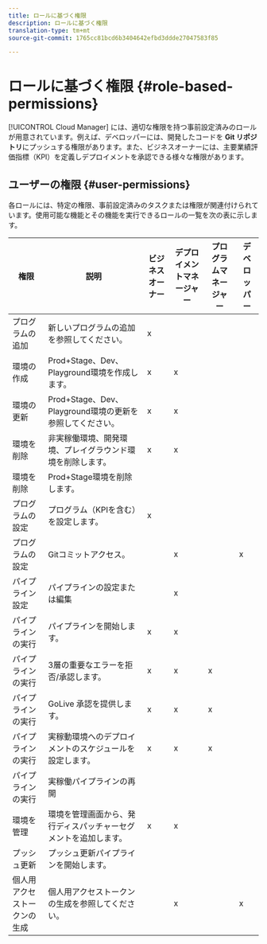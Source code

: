 ```yaml
---
title: ロールに基づく権限
description: ロールに基づく権限
translation-type: tm+mt
source-git-commit: 1765cc81bcd6b3404642efbd3ddde27047583f85

---
```



# ロールに基づく権限 {#role-based-permissions}

[!UICONTROL Cloud Manager] には、適切な権限を持つ事前設定済みのロールが用意されています。例えば、デベロッパーには、開発したコードを **Git リポジトリ**&#x200B;にプッシュする権限があります。また、ビジネスオーナーには、主要業績評価指標（KPI）を定義しデプロイメントを承認できる様々な権限があります。

## ユーザーの権限 {#user-permissions}

各ロールには、特定の権限、事前設定済みのタスクまたは権限が関連付けられています。使用可能な機能とその機能を実行できるロールの一覧を次の表に示します。

| 権限 | 説明 | ビジネスオーナー | デプロイメントマネージャー | プログラムマネージャー | デベロッパー |
|--- |--- |--- |--- |--- |--- |
| プログラムの追加 | 新しいプログラムの追加を参照してください。 | x |  |  |  |
| 環境の作成 | Prod+Stage、Dev、Playground環境を作成します。 | x | x |  |  |
| 環境の更新 | Prod+Stage、Dev、Playground環境の更新を参照してください。 | x | x |  |  |
| 環境を削除 | 非実稼働環境、開発環境、プレイグラウンド環境を削除します。 | x | x |  |  |
| 環境を削除 | Prod+Stage環境を削除します。 |  |  |  |  |
| プログラムの設定 | プログラム（KPIを含む）を設定します。 | x |  |  |  |
| プログラムの設定 | Gitコミットアクセス。 |  | x |  | x |
| パイプライン設定 | パイプラインの設定または編集 |  | x |  |  |
| パイプラインの実行 | パイプラインを開始します。 | x | x |  |  |
| パイプラインの実行 | 3層の重要なエラーを拒否/承認します。 | x | x | x |  |
| パイプラインの実行 | GoLive 承認を提供します。 | x | x | x |  |
| パイプラインの実行 | 実稼動環境へのデプロイメントのスケジュールを設定します。 | x | x | x |  |
| パイプラインの実行 | 実稼働パイプラインの再開 |  |  |  |  |
| 環境を管理 | 環境を管理画面から、発行ディスパッチャーセグメントを追加します。 | x | x |  |  |  |
| プッシュ更新 | プッシュ更新パイプラインを開始します。 |  |  |  |  |
| 個人用アクセストークンの生成 | 個人用アクセストークンの生成を参照してください。 |  | x |  | x |

